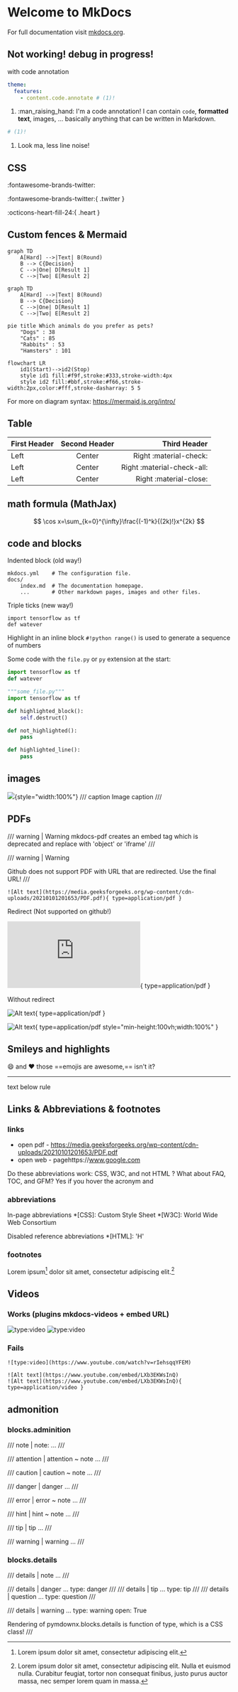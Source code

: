 # Welcome to MkDocs

For full documentation visit [mkdocs.org](https://www.mkdocs.org).


## Not working! debug in progress!

with code annotation

``` yaml
theme:
  features:
    - content.code.annotate # (1)! 
```

1.  :man_raising_hand: I'm a code annotation! I can contain `code`, __formatted
    text__, images, ... basically anything that can be written in Markdown.

``` yaml
# (1)!
```

1.  Look ma, less line noise!


## CSS

 :fontawesome-brands-twitter:

 :fontawesome-brands-twitter:{ .twitter }

 :octicons-heart-fill-24:{ .heart }

## Custom fences & Mermaid

```custom_fences
graph TD
    A[Hard] -->|Text| B(Round)
    B --> C{Decision}
    C -->|One| D[Result 1]
    C -->|Two| E[Result 2]
```

```mermaid
graph TD
    A[Hard] -->|Text| B(Round)
    B --> C{Decision}
    C -->|One| D[Result 1]
    C -->|Two| E[Result 2]
```

```mermaid
pie title Which animals do you prefer as pets?
    "Dogs" : 38
    "Cats" : 85
    "Rabbits" : 53
    "Hamsters" : 101
```

```mermaid
flowchart LR
    id1(Start)-->id2(Stop)
    style id1 fill:#f9f,stroke:#333,stroke-width:4px
    style id2 fill:#bbf,stroke:#f66,stroke-width:2px,color:#fff,stroke-dasharray: 5 5
```

For more on diagram syntax: https://mermaid.js.org/intro/

## Table

| First Header | Second Header | Third Header
| :----------- |:-------------:| -----------:
| Left         | Center        | Right :material-check:
| Left         | Center        | Right :material-check-all:
| Left         | Center        | Right :material-close:


## math formula (MathJax) ##

$$
\cos x=\sum_{k=0}^{\infty}\frac{(-1)^k}{(2k)!}x^{2k}
$$

## code and blocks

Indented block (old way!)

    mkdocs.yml    # The configuration file.
    docs/
        index.md  # The documentation homepage.
        ...       # Other markdown pages, images and other files.

Triple ticks (new way!)

```
import tensorflow as tf
def watever
```

Highlight in an inline block `#!python range()` is used to generate a sequence of numbers

Some code with the `file.py` or `py` extension at the start:

```py
import tensorflow as tf
def watever
```

```python {hl_lines="4-5 10" linenums="100" title="My cool header"}
"""some_file.py"""
import tensorflow as tf

def highlighted_block():
    self.destruct()

def not_highlighted():
    pass

def highlighted_line():
    pass
```


## images

![](img/a/activation_function.png){style="width:100%"}
/// caption
Image caption
///



## PDFs

/// warning | Warning
mkdocs-pdf creates an embed tag which is deprecated and replace with 'object' or 'iframe'
///

/// warning | Warning

Github does not support PDF with URL that are redirected. Use the final URL!
///

```
![Alt text](https://media.geeksforgeeks.org/wp-content/cdn-uploads/20210101201653/PDF.pdf){ type=application/pdf }
```

Redirect (Not supported on github!)

![Alt text](https://arxiv.org/pdf/2411.14251v1.pdf){ type=application/pdf }

Without redirect

![Alt text](https://arxiv.org/pdf/2411.14251v1){ type=application/pdf }

![Alt text](https://arxiv.org/pdf/2411.14251v1){ type=application/pdf style="min-height:100vh;width:100%" }


## Smileys and highlights

:smile: and :heart: those ==emojis are awesome,== isn't it?

***

text below rule

## Links & Abbreviations & footnotes

### links

 * open pdf - https://media.geeksforgeeks.org/wp-content/cdn-uploads/20210101201653/PDF.pdf
 * open web - pagehttps://www.google.com

 Do these abbreviations work: CSS, W3C, and not HTML ? What about FAQ, TOC, and GFM?
 Yes if you hover the acronym and 

### abbreviations

In-page abbreviations
*[CSS]: Custom Style Sheet
*[W3C]:  World Wide Web Consortium

Disabled reference abbreviations
*[HTML]: 'H'

### footnotes

Lorem ipsum[^1] dolor sit amet, consectetur adipiscing elit.[^2]

[^1]: Lorem ipsum dolor sit amet, consectetur adipiscing elit.

[^2]:
    Lorem ipsum dolor sit amet, consectetur adipiscing elit. Nulla et euismod
    nulla. Curabitur feugiat, tortor non consequat finibus, justo purus auctor
    massa, nec semper lorem quam in massa.


## Videos

### Works (plugins mkdocs-videos + embed URL)

![type:video](https://www.youtube.com/embed/rIehsqqYFEM)
![type:video](https://www.youtube.com/embed/LXb3EKWsInQ)

### Fails

```
![type:video](https://www.youtube.com/watch?v=rIehsqqYFEM)

![Alt text](https://www.youtube.com/embed/LXb3EKWsInQ)
![Alt text](https://www.youtube.com/embed/LXb3EKWsInQ){ type=application/video }
```

## admonition

### blocks.adminition

/// note | note: ...
///

/// attention | attention ~ note ...
///

/// caution | caution ~ note ...
///

/// danger | danger ...
///

/// error | error ~ note ...
///

/// hint | hint ~ note ...
///

/// tip | tip ...
///

/// warning | warning ...
///

### blocks.details

/// details | note ...
///

/// details | danger ...
    type: danger
///
/// details | tip ...
    type: tip
///
/// details | question ...
    type: question
///

/// details | warning ...
    type: warning
    open: True

Rendering of pymdownx.blocks.details is function of type, which is a CSS class!
///
